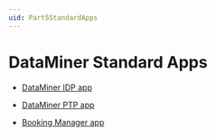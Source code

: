 ```yaml
---
uid: Part5StandardApps
---
```


# DataMiner Standard Apps

- [DataMiner IDP app](../part_5/SolIDP/SolIDP.md#dataminer-idp-app)

- [DataMiner PTP app](../part_5/SolPTP/SolPTP.md#dataminer-ptp-app)

- [Booking Manager app](../part_5/SolSRM/SolSRM.md#booking-manager-app)
